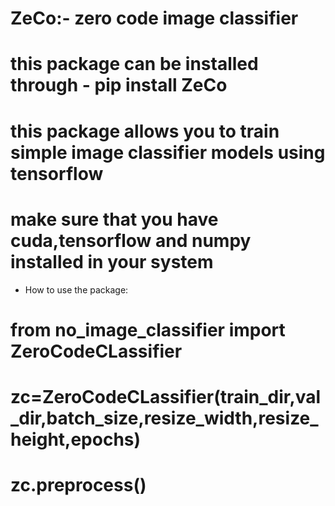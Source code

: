 # ZeCo:- zero code image classifier
# this package can be installed through - pip install ZeCo
# this package allows you to train simple image classifier models using tensorflow
# make sure that you have cuda,tensorflow and numpy installed in your system

- How to use the package:
# from no_image_classifier import ZeroCodeCLassifier
# zc=ZeroCodeCLassifier(train_dir,val_dir,batch_size,resize_width,resize_height,epochs)
# zc.preprocess()
